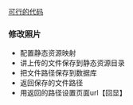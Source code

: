 [可行的代码](https://blog.csdn.net/RuanBigShuai/article/details/105244630)
### 修改照片
- 配置静态资源映射
- 讲上传的文件保存到静态资源目录
- 把文件路径保存到数据库
- 返回保存的文件路径
- 用返回的路径设置页面url【回显】
